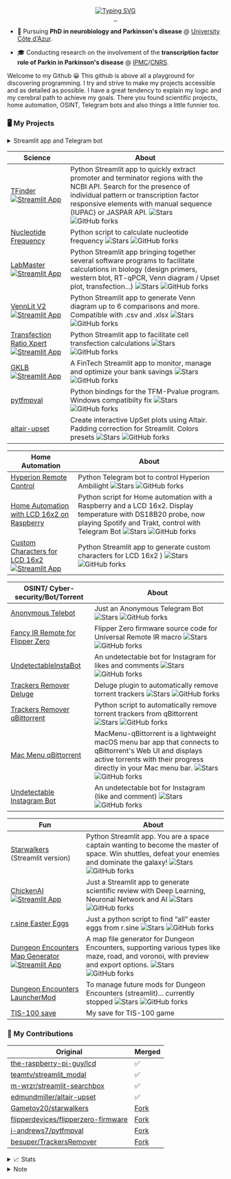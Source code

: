 <p align="center">
<a href="https://github.com/jumitti">
    <img src="https://readme-typing-svg.demolab.com?font=Georgia&size=18&duration=2000&pause=100&multiline=true&width=500&height=80&lines=Minniti+Julien;Parkinson's+Disease+PhD+Student+%7C+Coder+in+my+spare+time;Raspberry+%7C+Science+%7C+Bots+%7C+Dumb+idea" alt="Typing SVG" />
</a>
<br/>

<a href="https://www.linkedin.com/in/julien-minniti-b2bb2625b/">
    <img src="https://img.shields.io/badge/-Linkedin-blue?style=flat-square&logo=linkedin" alt="">
</a>
<a href="mailto:minnitijulien06@gmail.com">
    <img src="https://img.shields.io/badge/-Email-red?style=flat-square&logo=gmail&logoColor=white" alt="">
</a>
<a href="https://www.buymeacoffee.com/Jumitti">
    <img src="https://img.shields.io/badge/Buy%20me%20a%20Coffee-☕-FFDD00?style=flat-square" alt="">
</a>
</p>

* 📖 Pursuing **PhD in neurobiology and Parkinson's disease** @ [University Côte d'Azur](https://univ-cotedazur.fr/). 

* 🎓 Conducting research on the involvement of the **transcription factor role of Parkin in Parkinson's disease** @ [IPMC](https://www.ipmc.cnrs.fr/cgi-bin/site.cgi)/[CNRS](https://www.cnrs.fr/fr).

Welcome to my Github 😀 This github is above all a playground for discovering programming. I try and strive to make my projects accessible and as detailed as possible. I have a great tendency to explain my logic and my cerebral path to achieve my goals. There you found scientific projects, home automation, OSINT, Telegram bots and also things a little funnier too.

### 🖥️ My Projects

<details>
<summary> Streamlit app and Telegram bot</summary>

### Streamlit app
- [TFinder](https://github.com/Jumitti/TFinder) [![Streamlit App](https://static.streamlit.io/badges/streamlit_badge_black_white.svg)](https://tfinder-ipmc.streamlit.app/)
- [LabMaster](https://github.com/Jumitti/labmaster) [![Streamlit App](https://static.streamlit.io/badges/streamlit_badge_black_white.svg)](https://labmaster.streamlit.app/)
- [VennLit V2](https://github.com/Jumitti/vennlit_v2) [![Streamlit App](https://static.streamlit.io/badges/streamlit_badge_black_white.svg)](https://vennlit.streamlit.app/)
- [Transfection Ratio Xpert](https://github.com/Jumitti/TransfectionRatioXpert) [![Streamlit App](https://static.streamlit.io/badges/streamlit_badge_black_white.svg)](https://transfectionratioxpert.streamlit.app/)
- [GKLB](https://github.com/Jumitti/GKLB-FinTech) [![Streamlit App](https://static.streamlit.io/badges/streamlit_badge_black_white.svg)](https://gklb-fintech.streamlit.app/) 
- [Custom Characters for LCD 16x2](https://github.com/Jumitti/lcd_custom_characters) [![Streamlit App](https://static.streamlit.io/badges/streamlit_badge_black_white.svg)](https://custom-characters-for-lcd16x2.streamlit.app/)
- [ChickenAI](https://github.com/Jumitti/chicken_AI) [![Streamlit App](https://static.streamlit.io/badges/streamlit_badge_black_white.svg)](https://chickenai.streamlit.app/)
- [Starwalkers](https://github.com/Jumitti/starwalkers_telegrambot)
- [Dungeon Encounters Map Generator](https://github.com/Jumitti/DungeonEncountersMapGenerator) [![Streamlit App](https://static.streamlit.io/badges/streamlit_badge_black_white.svg)](https://dungeon-encounters-map-generator.streamlit.app/) 
- [Dungeon Encounters LauncherMod](https://github.com/Jumitti/DungeonEncountersLauncherMod)   

### Telegram 
- [Hyperion Remote Control](https://github.com/Jumitti/hyperion-remote-control)
- [Home Automation with LCD 16x2 on Raspberry](https://github.com/Jumitti/telebot_lcd_now_playing)
- [Anonymous Telebot](https://github.com/Jumitti/Anonymous_Telebot)
- [Starwalkers](https://github.com/Jumitti/starwalkers_telegrambot) (deprecated)
</details>


| Science                                                                                                                                                                                                             | About                                                                                                                                                                                                                                                                                                                                                                                                             |
|---------------------------------------------------------------------------------------------------------------------------------------------------------------------------------------------------------------------|-------------------------------------------------------------------------------------------------------------------------------------------------------------------------------------------------------------------------------------------------------------------------------------------------------------------------------------------------------------------------------------------------------------------|
| [TFinder](https://github.com/Jumitti/TFinder) [![Streamlit App](https://static.streamlit.io/badges/streamlit_badge_black_white.svg)](https://tfinder-ipmc.streamlit.app/)                                           | Python Streamlit app to quickly extract promoter and terminator regions with the NCBI API. Search for the presence of individual pattern or transcription factor responsive elements with manual sequence (IUPAC) or JASPAR API. ![Stars](https://img.shields.io/github/stars/Jumitti/TFinder?label=Stars&style=flat) ![GitHub forks](https://img.shields.io/github/forks/Jumitti/TFinder?label=Forks&style=flat) |
| [Nucleotide Frequency](https://github.com/Jumitti/nucleotide-frequency)                                                                                                                                             | Python script to calculate nucleotide frequency ![Stars](https://img.shields.io/github/stars/Jumitti/nucleotide-frequency?label=Stars&style=flat) ![GitHub forks](https://img.shields.io/github/forks/Jumitti/nucleotide-frequency?label=Forks&style=flat)                                                                                                                                                        |
| [LabMaster](https://github.com/Jumitti/labmaster) [![Streamlit App](https://static.streamlit.io/badges/streamlit_badge_black_white.svg)](https://labmaster.streamlit.app/)                                          | Python Streamlit app bringing together several software programs to facilitate calculations in biology (design primers, western blot, RT-qPCR, Venn diagram / Upset plot, transfection...) ![Stars](https://img.shields.io/github/stars/Jumitti/Labmaster?label=Stars&style=flat) ![GitHub forks](https://img.shields.io/github/forks/Jumitti/Labmaster?label=Forks&style=flat)                                   |
| [VennLit V2](https://github.com/Jumitti/vennlit_v2) [![Streamlit App](https://static.streamlit.io/badges/streamlit_badge_black_white.svg)](https://vennlit.streamlit.app/)                                          | Python Streamlit app to generate Venn diagram up to 6 comparisons and more. Compatible with .csv and .xlsx ![Stars](https://img.shields.io/github/stars/Jumitti/vennlit_v2?label=Stars&style=flat) ![GitHub forks](https://img.shields.io/github/forks/Jumitti/vennlit_v2?label=Forks&style=flat)                                                                                                                 |
| [Transfection Ratio Xpert](https://github.com/Jumitti/TransfectionRatioXpert) [![Streamlit App](https://static.streamlit.io/badges/streamlit_badge_black_white.svg)](https://transfectionratioxpert.streamlit.app/) | Python Streamlit app to facilitate cell transfection calculations ![Stars](https://img.shields.io/github/stars/Jumitti/TransfectionRatioXpert?label=Stars&style=flat) ![GitHub forks](https://img.shields.io/github/forks/Jumitti/TransfectionRatioXpert?label=Forks&style=flat)                                                                                                                                  |
| [GKLB](https://github.com/Jumitti/GKLB-FinTech) [![Streamlit App](https://static.streamlit.io/badges/streamlit_badge_black_white.svg)](https://gklb-fintech.streamlit.app/)                                         | A FinTech Streamlit app to monitor, manage and optimize your bank savings ![Stars](https://img.shields.io/github/stars/Jumitti/GKLB-Fintech?label=Stars&style=flat) ![GitHub forks](https://img.shields.io/github/forks/Jumitti/GKLB-Fintech?label=Forks&style=flat)                                                                                                                                              |
| [pytfmpval](https://github.com/Jumitti/pytfmpval)                                                                                                                                                                   | Python bindings for the TFM-Pvalue program. Windows compatibilty fix ![Stars](https://img.shields.io/github/stars/Jumitti/pytfmpval?label=Stars&style=flat) ![GitHub forks](https://img.shields.io/github/forks/Jumitti/pytfmpval?label=Forks&style=flat)                                                                                                                                                         |
| [altair-upset](https://github.com/Jumitti/altair-upset)                                                                                                                                                             | Create interactive UpSet plots using Altair. Padding correction for Streamlit. Colors presets ![Stars](https://img.shields.io/github/stars/Jumitti/altair-upset?label=Stars&style=flat) ![GitHub forks](https://img.shields.io/github/forks/Jumitti/altair-upset?label=Forks&style=flat)                                                                                                                          |

| Home Automation                                                                                                                                                                                                                  | About                                                                                                                                                                                                                                                                                                                                                                                |
|----------------------------------------------------------------------------------------------------------------------------------------------------------------------------------------------------------------------------------|--------------------------------------------------------------------------------------------------------------------------------------------------------------------------------------------------------------------------------------------------------------------------------------------------------------------------------------------------------------------------------------|
| [Hyperion Remote Control](https://github.com/Jumitti/hyperion-remote-control)                                                                                                                                                    | Python Telegram bot to control Hyperion Ambilight ![Stars](https://img.shields.io/github/stars/Jumitti/hyperion-remote-control?label=Stars&style=flat) ![GitHub forks](https://img.shields.io/github/forks/Jumitti/hyperion-remote-control?label=Forks&style=flat)                                                                                                                   |
| [Home Automation with LCD 16x2 on Raspberry](https://github.com/Jumitti/telebot_lcd_now_playing)                                                                                                                                 | Python script for Home automation with a Raspberry and a LCD 16x2. Display temperature with DS18B20 probe, now playing Spotify and Trakt, control with Telegram Bot ![Stars](https://img.shields.io/github/stars/Jumitti/telebot_lcd_now_playing?label=Stars&style=flat) ![GitHub forks](https://img.shields.io/github/forks/Jumitti/telebot_lcd_now_playing?label=Forks&style=flat) |
| [Custom Characters for LCD 16x2](https://github.com/Jumitti/lcd_custom_characters) [![Streamlit App](https://static.streamlit.io/badges/streamlit_badge_black_white.svg)](https://custom-characters-for-lcd16x2.streamlit.app/)  | Python Streamlit app to generate custom characters for LCD 16x2 ) ![Stars](https://img.shields.io/github/stars/Jumitti/lcd_custom_characters?label=Stars&style=flat) ![GitHub forks](https://img.shields.io/github/forks/Jumitti/lcd_custom_characters?label=Forks&style=flat)                                                                                                       |

| OSINT/ Cyber-security/Bot/Torrent                                                                   | About                                                                                                                                                                                                                                                                                                                                                                                  |
|-----------------------------------------------------------------------------------------------------|----------------------------------------------------------------------------------------------------------------------------------------------------------------------------------------------------------------------------------------------------------------------------------------------------------------------------------------------------------------------------------------|
| [Anonymous Telebot](https://github.com/Jumitti/Anonymous_Telebot)                                   | Just an Anonymous Telegram Bot ![Stars](https://img.shields.io/github/stars/Jumitti/Anonymous_Telebot?label=Stars&style=flat) ![GitHub forks](https://img.shields.io/github/forks/Jumitti/Anonymous_Telebot?label=Forks&style=flat)                                                                                                                                                    |
| [Fancy IR Remote for Flipper Zero](https://github.com/Jumitti/flipperzero-firmware-Fancy_IR_Remote) | Flipper Zero firmware source code for Universal Remote IR macro ![Stars](https://img.shields.io/github/stars/Jumitti/flipperzero-firmware-Fancy_IR_Remote?label=Stars&style=flat) ![GitHub forks](https://img.shields.io/github/forks/Jumitti/flipperzero-firmware-Fancy_IR_Remote?label=Forks&style=flat)                                                                             |
| [UndetectableInstaBot](https://github.com/Jumitti/UndetectableInstaBot)                             | An undetectable bot for Instagram for likes and comments ![Stars](https://img.shields.io/github/stars/Jumitti/UndetectableInstaBot?label=Stars&style=flat) ![GitHub forks](https://img.shields.io/github/forks/Jumitti/UndetectableInstaBot?label=Forks&style=flat)                                                                                                                    |
| [Trackers Remover Deluge](https://github.com/Jumitti/TrackersRemover-Deluge)                        | Deluge plugin to automatically remove torrent trackers ![Stars](https://img.shields.io/github/stars/Jumitti/TrackersRemover-Deluge?label=Stars&style=flat) ![GitHub forks](https://img.shields.io/github/forks/Jumitti/TrackersRemover-Deluge?label=Forks&style=flat)                                                                                                                  |
| [Trackers Remover qBittorrent](https://github.com/Jumitti/TrackersRemover-qBittorrent)              | Python script to automatically remove torrent trackers from qBittorrent ![Stars](https://img.shields.io/github/stars/Jumitti/TrackersRemover-qBittorrent?label=Stars&style=flat) ![GitHub forks](https://img.shields.io/github/forks/Jumitti/TrackersRemover-qBittorrent?label=Forks&style=flat)                                                                                       |
| [Mac Menu qBittorrent](https://github.com/Jumitti/MacMenu-qBittorrent)                              | MacMenu-qBittorrent is a lightweight macOS menu bar app that connects to qBittorrent's Web UI and displays active torrents with their progress directly in your Mac menu bar. ![Stars](https://img.shields.io/github/stars/Jumitti/MacMenu-qBittorrent?label=Stars&style=flat) ![GitHub forks](https://img.shields.io/github/forks/Jumitti/MacMenu-qBittorrent?label=Forks&style=flat) |
| [Undetectable Instagram Bot](https://github.com/Jumitti/UndetectableInstaBot)                       | An undetectable bot for Instagram (like and comment) ![Stars](https://img.shields.io/github/stars/Jumitti/UndetectableInstaBot?label=Stars&style=flat) ![GitHub forks](https://img.shields.io/github/forks/Jumitti/UndetectableInstaBot?label=Forks&style=flat)                                                                                                                        |


| Fun                                                                                                                                                                                                                                          | About                                                                                                                                                                                                                                                                                                                                                             |
|----------------------------------------------------------------------------------------------------------------------------------------------------------------------------------------------------------------------------------------------|-------------------------------------------------------------------------------------------------------------------------------------------------------------------------------------------------------------------------------------------------------------------------------------------------------------------------------------------------------------------|
| [Starwalkers](https://github.com/Jumitti/starwalkers_telegrambot) (Streamlit version)                                                                                                                                                        | Python Streamlit app. You are a space captain wanting to become the master of space. Win shuttles, defeat your enemies and dominate the galaxy! ![Stars](https://img.shields.io/github/stars/Jumitti/starwalkers_telegrambot?label=Stars&style=flat) ![GitHub forks](https://img.shields.io/github/forks/Jumitti/starwalkers_telegrambot?label=Forks&style=flat)  |
| [ChickenAI](https://github.com/Jumitti/chicken_AI) [![Streamlit App](https://static.streamlit.io/badges/streamlit_badge_black_white.svg)](https://chickenai.streamlit.app/)                                                                  | Just a Streamlit app to generate scientific review with Deep Learning, Neuronal Network and AI ![Stars](https://img.shields.io/github/stars/Jumitti/chicken_AI?label=Stars&style=flat) ![GitHub forks](https://img.shields.io/github/forks/Jumitti/chicken_AI?label=Forks&style=flat)                                                                             |
| [r.sine Easter Eggs](https://github.com/Jumitti/r.sine-easter_eggs)                                                                                                                                                                          | Just a python script to find “all” easter eggs from r.sine ![Stars](https://img.shields.io/github/stars/Jumitti/r.sine-easter_eggs?label=Stars&style=flat) ![GitHub forks](https://img.shields.io/github/forks/Jumitti/r.sine-easter_eggs?label=Forks&style=flat)                                                                                                 |
| [Dungeon Encounters Map Generator](https://github.com/Jumitti/DungeonEncountersMapGenerator) [![Streamlit App](https://static.streamlit.io/badges/streamlit_badge_black_white.svg)](https://dungeon-encounters-map-generator.streamlit.app/) | A map file generator for Dungeon Encounters, supporting various types like maze, road, and voronoi, with preview and export options. ![Stars](https://img.shields.io/github/stars/Jumitti/DungeonEncountersMapGenerator?label=Stars&style=flat) ![GitHub forks](https://img.shields.io/github/forks/Jumitti/DungeonEncountersMapGenerator?label=Forks&style=flat) |
| [Dungeon Encounters LauncherMod](https://github.com/Jumitti/DungeonEncountersLauncherMod)                                                                                                                                                    | To manage future mods for Dungeon Encounters (streamlit)... currently stopped ![Stars](https://img.shields.io/github/stars/Jumitti/DungeonEncountersLauncherMod?label=Stars&style=flat) ![GitHub forks](https://img.shields.io/github/forks/Jumitti/DungeonEncountersLauncherMod?label=Forks&style=flat)                                                          |
| [TIS-100 save](https://github.com/Jumitti/TIS-100)                                                                                                                                                                                           | My save for TIS-100 game                                                                                                                                                                                                                                                                                                                                          |

### 💾 My Contributions

| Original                                                                                      | Merged                                                                  |
|-----------------------------------------------------------------------------------------------|-------------------------------------------------------------------------|
| [the-raspberry-pi-guy/lcd](https://github.com/the-raspberry-pi-guy/lcd)                       | ✅                                                                       |
| [teamtv/streamlit_modal](https://github.com/teamtv/streamlit_modal)                           | ✅                                                                       |
| [m-wrzr/streamlit-searchbox](https://github.com/m-wrzr/streamlit-searchbox)                   | ✅                                                                       |
| [edmundmiller/altair-upset](https://github.com/edmundmiller/altair-upset)                     | ✅                                                                       |
| [Gametoy20/starwalkers](https://github.com/Gametoy20/starwalkers)                             | [Fork](https://github.com/Jumitti/starwalkers_telegrambot)              |
| [flipperdevices/flipperzero-firmware](https://github.com/flipperdevices/flipperzero-firmware) | [Fork](https://github.com/Jumitti/flipperzero-firmware-Fancy_IR_Remote) |
| [j-andrews7/pytfmpval](https://github.com/j-andrews7/pytfmpval)                               | [Fork](https://github.com/Jumitti/pytfmpval)                            |
| [besuper/TrackersRemover](https://github.com/besuper/TrackersRemover)                         | [Fork](https://github.com/Jumitti/TrackersRemover-Deluge)               |


<details>
<summary>📈 Stats</summary>

![](http://github-profile-summary-cards.vercel.app/api/cards/profile-details?username=jumitti&theme=nord_bright)
![](http://github-profile-summary-cards.vercel.app/api/cards/repos-per-language?username=jumitti&theme=nord_bright)
![](http://github-profile-summary-cards.vercel.app/api/cards/most-commit-language?username=jumitti&theme=nord_bright)
![](http://github-profile-summary-cards.vercel.app/api/cards/stats?username=jumitti&theme=nord_bright)
![](http://github-profile-summary-cards.vercel.app/api/cards/productive-time?username=jumitti&theme=nord_bright&utcOffset=8)
</details>

<details>
<summary>Note</summary>

*I'm not an expert coder or anything. I discover and have fun creating things. There are probably a lot of projects to correct or simpler ways to do them. Maybe some already exist better than mine. In any case I will be happy to listen to your advice* 😀

</details>
